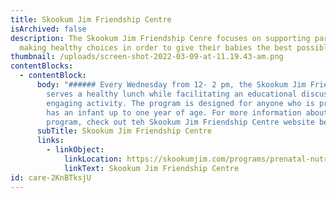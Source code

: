 ```yaml
---
title: Skookum Jim Friendship Centre
isArchived: false
description: The Skookum Jim Friendship Cenre focuses on supporting parents in
  making healthy choices in order to give their babies the best possible start.
thumbnail: /uploads/screen-shot-2022-03-09-at-11.19.43-am.png
contentBlocks:
  - contentBlock:
      body: "###### Every Wednesday from 12- 2 pm, the Skookum Jim Friendship Centre
        serves a healthy lunch while facilitating an educational discussion or
        engaging activity. The program is designed for anyone who is pregnant or
        has an infant up to one year of age. For more information about this
        program, check out teh Skookum Jim Friendship Centre website below."
      subTitle: Skookum Jim Friendship Centre
      links:
        - linkObject:
            linkLocation: https://skookumjim.com/programs/prenatal-nutrition/
            linkText: Skookum Jim Friendship Centre
id: care-2KnBTksjU
---
```

